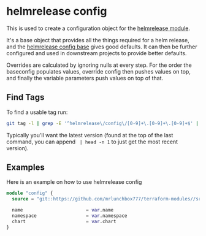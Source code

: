 # helmrelease config

This is used to create a configuration object for the [helmrelease module](/src/helmrelease/README.md).

It's a base object that provides all the things required for a helm release, and the [helmrelease config base](/src/helmrelease/config/base/README.md) gives good defaults. It can then be further configured and used in downstream projects to provide better defaults.

Overrides are calculated by ignoring nulls at every step. For the order the baseconfig populates values, override config then pushes values on top, and finally the variable parameters push values on top of that.

## Find Tags

To find a usable tag run:

```bash
git tag -l | grep -E '^helmrelease\/config\/[0-9]+\.[0-9]+\.[0-9]+$' | sort -r
```

Typically you'll want the latest version (found at the top of the last command, you can append ` | head -n 1` to just get the most recent version).

## Examples

Here is an example on how to use helmrelease config

```terraform
module "config" {
  source = "git::https://github.com/mrlunchbox777/terraform-modules//src/helmrelease/config?ref=helmrelease/config/999.999.999"

  name                       = var.name
  namespace                  = var.namespace
  chart                      = var.chart
}
```
